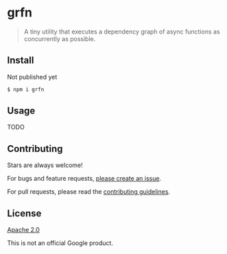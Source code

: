 # grfn

> A tiny utility that executes a dependency graph of async functions as concurrently as possible.

## Install

Not published yet

```sh
$ npm i grfn
```

## Usage

TODO

## Contributing

Stars are always welcome!

For bugs and feature requests, [please create an issue](https://github.com/TomerAberbach/grfn/issues/new).

For pull requests, please read the [contributing guidelines](https://github.com/TomerAberbach/grfn/blob/master/CONTRIBUTING.md).

## License

[Apache 2.0](https://github.com/TomerAberbach/grfn/blob/master/LICENSE)

This is not an official Google product.
